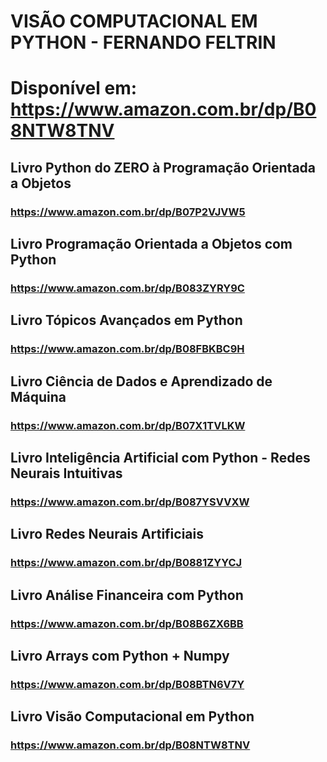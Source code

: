# VISÃO COMPUTACIONAL EM PYTHON - FERNANDO FELTRIN
# Disponível em: https://www.amazon.com.br/dp/B08NTW8TNV


## Livro Python do ZERO à Programação Orientada a Objetos
### https://www.amazon.com.br/dp/B07P2VJVW5

## Livro Programação Orientada a Objetos com Python
### https://www.amazon.com.br/dp/B083ZYRY9C

## Livro Tópicos Avançados em Python
### https://www.amazon.com.br/dp/B08FBKBC9H

## Livro Ciência de Dados e Aprendizado de Máquina
### https://www.amazon.com.br/dp/B07X1TVLKW

## Livro Inteligência Artificial com Python - Redes Neurais Intuitivas
### https://www.amazon.com.br/dp/B087YSVVXW

## Livro Redes Neurais Artificiais
### https://www.amazon.com.br/dp/B0881ZYYCJ

## Livro Análise Financeira com Python
### https://www.amazon.com.br/dp/B08B6ZX6BB

## Livro Arrays com Python + Numpy
### https://www.amazon.com.br/dp/B08BTN6V7Y

## Livro Visão Computacional em Python
### https://www.amazon.com.br/dp/B08NTW8TNV

